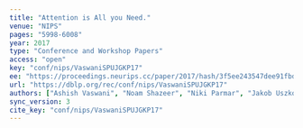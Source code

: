 ```yaml
---
title: "Attention is All you Need."
venue: "NIPS"
pages: "5998-6008"
year: 2017
type: "Conference and Workshop Papers"
access: "open"
key: "conf/nips/VaswaniSPUJGKP17"
ee: "https://proceedings.neurips.cc/paper/2017/hash/3f5ee243547dee91fbd053c1c4a845aa-Abstract.html"
url: "https://dblp.org/rec/conf/nips/VaswaniSPUJGKP17"
authors: ["Ashish Vaswani", "Noam Shazeer", "Niki Parmar", "Jakob Uszkoreit", "Llion Jones", "Aidan N. Gomez", "Lukasz Kaiser", "Illia Polosukhin"]
sync_version: 3
cite_key: "conf/nips/VaswaniSPUJGKP17"
---
```

